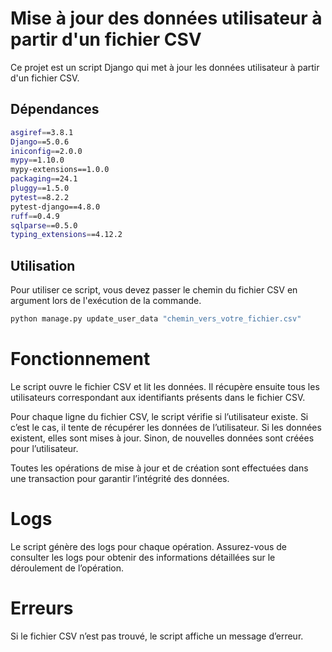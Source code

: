 # Mise à jour des données utilisateur à partir d'un fichier CSV

Ce projet est un script Django qui met à jour les données utilisateur à partir d'un fichier CSV.

## Dépendances

```bash
asgiref==3.8.1
Django==5.0.6
iniconfig==2.0.0
mypy==1.10.0
mypy-extensions==1.0.0
packaging==24.1
pluggy==1.5.0
pytest==8.2.2
pytest-django==4.8.0
ruff==0.4.9
sqlparse==0.5.0
typing_extensions==4.12.2
```

## Utilisation

Pour utiliser ce script, vous devez passer le chemin du fichier CSV en argument lors de l'exécution de la commande.

```bash
python manage.py update_user_data "chemin_vers_votre_fichier.csv"
```

# Fonctionnement

Le script ouvre le fichier CSV et lit les données. Il récupère ensuite tous les utilisateurs correspondant aux
identifiants présents dans le fichier CSV.

Pour chaque ligne du fichier CSV, le script vérifie si l’utilisateur existe. Si c’est le cas, il tente de récupérer les
données de l’utilisateur. Si les données existent, elles sont mises à jour. Sinon, de nouvelles données sont créées pour
l’utilisateur.

Toutes les opérations de mise à jour et de création sont effectuées dans une transaction pour garantir l’intégrité des
données.

# Logs

Le script génère des logs pour chaque opération. Assurez-vous de consulter les logs pour obtenir des informations
détaillées sur le déroulement de l’opération.

# Erreurs

Si le fichier CSV n’est pas trouvé, le script affiche un message d’erreur.

